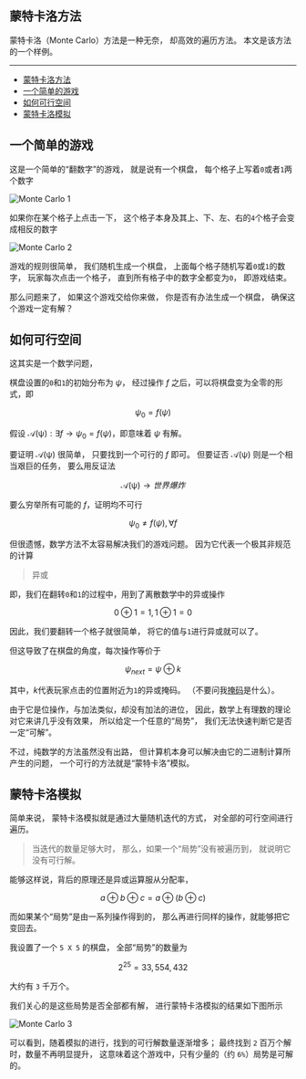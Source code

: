 ## 蒙特卡洛方法

蒙特卡洛（Monte Carlo）方法是一种无奈，
却高效的遍历方法。
本文是该方法的一个样例。

---

- [蒙特卡洛方法](#蒙特卡洛方法)
- [一个简单的游戏](#一个简单的游戏)
- [如何可行空间](#如何可行空间)
- [蒙特卡洛模拟](#蒙特卡洛模拟)

## 一个简单的游戏

这是一个简单的“翻数字”的游戏，
就是说有一个棋盘，
每个格子上写着`0`或者`1`两个数字

![Monte Carlo 1](./monte-carlo-1.png)

如果你在某个格子上点击一下，
这个格子本身及其上、下、左、右的`4`个格子会变成相反的数字

![Monte Carlo 2](./monte-carlo-2.png)

游戏的规则很简单，
我们随机生成一个棋盘，
上面每个格子随机写着`0`或`1`的数字，
玩家每次点击一个格子，
直到所有格子中的数字全都变为`0`，
即游戏结束。

那么问题来了，
如果这个游戏交给你来做，
你是否有办法生成一个棋盘，
确保这个游戏一定有解？

## 如何可行空间

这其实是一个数学问题，

棋盘设置的`0`和`1`的初始分布为 $\psi$，
经过操作 $f$ 之后，可以将棋盘变为全零的形式，即

$$\psi_0 = f(\psi)$$

假设 $\mathcal{A(\psi)}: \exists f \rightarrow \psi_0=f(\psi)$，即意味着 $\psi$ 有解。

要证明 $\mathcal{A(\psi)}$ 很简单，
只要找到一个可行的 $f$ 即可。
但要证否 $\mathcal{A(\psi)}$ 则是一个相当艰巨的任务，
要么用反证法

$$\mathcal{A(\psi)} \rightarrow 世界爆炸$$

要么穷举所有可能的 $f$，证明均不可行

$$\psi_0 \neq f(\psi), \forall{f}$$

但很遗憾，数学方法不太容易解决我们的游戏问题。
因为它代表一个极其非规范的计算

> 异或

即，我们在翻转`0`和`1`的过程中，用到了离散数学中的异或操作

$$0 \oplus 1 = 1, 1 \oplus 1 = 0$$

因此，我们要翻转一个格子就很简单，
将它的值与`1`进行异或就可以了。

但这导致了在棋盘的角度，每次操作等价于

$$\psi_{next} = \psi \oplus k$$

其中，$k$代表玩家点击的位置附近为`1`的异或掩码。
（不要问我[掩码](https://bbs.csdn.net/topics/390146243 "掩码")是什么）。

由于它是位操作，与加法类似，却没有加法的进位，
因此，数学上有理数的理论对它来讲几乎没有效果，
所以给定一个任意的“局势”，
我们无法快速判断它是否一定“可解”。

不过，纯数学的方法虽然没有出路，
但计算机本身可以解决由它的二进制计算所产生的问题，
一个可行的方法就是“蒙特卡洛”模拟。

## 蒙特卡洛模拟

简单来说，
蒙特卡洛模拟就是通过大量随机迭代的方式，
对全部的可行空间进行遍历。

> 当迭代的数量足够大时，
> 那么，如果一个“局势”没有被遍历到，
> 就说明它没有可行解。

能够这样说，背后的原理还是异或运算服从分配率，

$$a \oplus b \oplus c = a \oplus (b \oplus c)$$

而如果某个“局势”是由一系列操作得到的，
那么再进行同样的操作，就能够把它变回去。

我设置了一个 `5 X 5` 的棋盘，
全部“局势”的数量为

$$2 ^ {25} = 33,554,432$$

大约有 `3` 千万个。

我们关心的是这些局势是否全部都有解，
进行蒙特卡洛模拟的结果如下图所示

![Monte Carlo 3](./monte-carlo-3.png)

可以看到，随着模拟的进行，找到的可行解数量逐渐增多；
最终找到 `2` 百万个解时，数量不再明显提升，
这意味着这个游戏中，只有少量的（约 `6%`）局势是可解的。